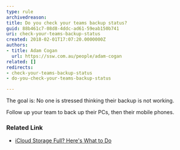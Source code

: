 ```yaml
---
type: rule
archivedreason: 
title: Do you check your teams backup status?
guid: 88b461c7-08d8-4ddc-ad61-59eab150b741
uri: check-your-teams-backup-status
created: 2018-02-01T17:07:20.0000000Z
authors:
- title: Adam Cogan
  url: https://ssw.com.au/people/adam-cogan
related: []
redirects:
- check-your-teams-backup-status
- do-you-check-your-teams-backup-status

---
```


The goal is: No one is stressed thinking their backup is not working.

Follow up your team to back up their PCs, then their mobile phones.

<!--endintro-->

### Related Link 


* [iCloud Storage Full? Here's What to Do](http&#58;//www.wsj.com/video/icloud-storage-full-heres-what-to-do/AE27E641-8F11-4A79-A375-8E276B9585A1.html)
